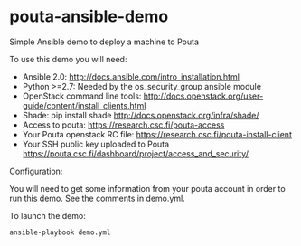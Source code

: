 pouta-ansible-demo
==================

Simple Ansible demo to deploy a machine to Pouta

To use this demo you will need:
 - Ansible 2.0:
   http://docs.ansible.com/intro_installation.html
 - Python >=2.7:
   Needed by the os_security_group ansible module
 - OpenStack command line tools:
   http://docs.openstack.org/user-guide/content/install_clients.html
 - Shade: pip install shade
   http://docs.openstack.org/infra/shade/
 - Access to pouta:
   https://research.csc.fi/pouta-access
 - Your Pouta openstack RC file:
   https://research.csc.fi/pouta-install-client
 - Your SSH public key uploaded to Pouta
   https://pouta.csc.fi/dashboard/project/access_and_security/

Configuration:

You will need to get some information from your pouta account in order to run this demo. See the comments in demo.yml.

To launch the demo:

    ansible-playbook demo.yml
